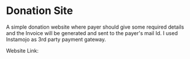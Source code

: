 # Donation Site

A simple donation website where payer should give some required details and the Invoice will be generated and sent to the payer's mail Id. I used Instamojo as 3rd party payment gateway.

Website Link: 

